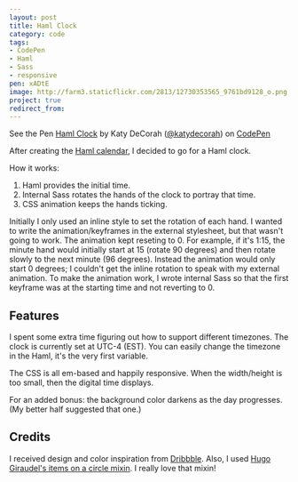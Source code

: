 ```yaml
---
layout: post
title: Haml Clock
category: code
tags:
- CodePen
- Haml
- Sass
- responsive
pen: xADtE
image: http://farm3.staticflickr.com/2813/12730353565_9761bd9128_o.png
project: true
redirect_from: 
---
```



<p data-height="400" data-theme-id="97" data-slug-hash="xADtE" data-user="katydecorah" data-default-tab="result" class='codepen'>See the Pen <a href='http://codepen.io/katydecorah/pen/xADtE'>Haml Clock</a> by Katy DeCorah (<a href='http://codepen.io/katydecorah'>@katydecorah</a>) on <a href='http://codepen.io'>CodePen</a></p>

After creating the [Haml calendar](http://katydecorah.com/code/2013/08/26/haml-calendar), I decided to go for a Haml clock.

How it works:

1. Haml provides the initial time.
2. Internal Sass rotates the hands of the clock to portray that time.
3. CSS animation keeps the hands ticking.

Initially I only used an inline style to set the rotation of each hand. I wanted to write the animation/keyframes in the external stylesheet, but that wasn't going to work. The animation kept reseting to 0. For example, if it's 1:15, the minute hand would initially start at 15 (rotate 90 degrees) and then rotate slowly to the next minute (96 degrees). Instead the animation would only start 0 degrees; I couldn't get the inline rotation to speak with my external animation. To make the animation work, I wrote internal Sass so that the first keyframe was at the starting time and not reverting to 0.

## Features

I spent some extra time figuring out how to support different timezones. The clock is currently set at UTC-4 (EST). You can easily change the timezone in the Haml, it's the very first variable.

The CSS is all em-based and happily responsive. When the width/height is too small, then the digital time displays.

For an added bonus: the background color darkens as the day progresses. (My better half suggested that one.)

## Credits

I received design and color inspiration from [Dribbble](http://dribbble.com/shots/1221456-Flat-Watch-2). Also, I used [Hugo Giraudel's items on a circle mixin](http://hugogiraudel.com/2013/04/02/items-on-circle/). I really love that mixin!
